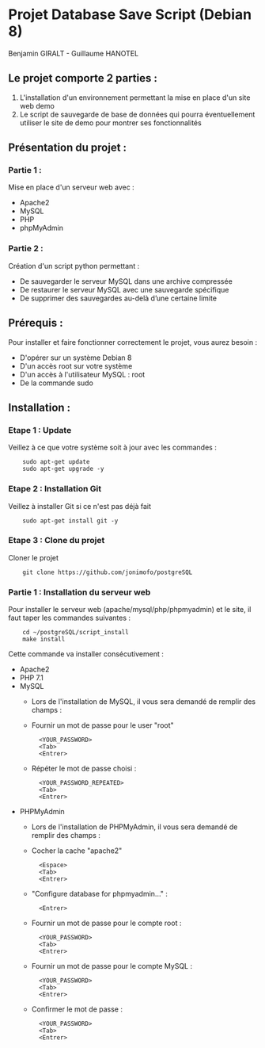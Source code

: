 
# Projet Database Save Script (Debian 8)
Benjamin GIRALT - Guillaume HANOTEL


## Le projet comporte 2 parties :
1) L'installation d'un environnement permettant la mise en place d'un site web demo
2) Le script de sauvegarde de base de données qui pourra éventuellement utiliser le site de demo pour montrer ses fonctionnalités

## Présentation du projet :
### Partie 1 :
Mise en place d'un serveur web avec : 
- Apache2
- MySQL
- PHP
- phpMyAdmin

### Partie 2 :
Création d'un script python permettant :
- De sauvegarder le serveur MySQL dans une archive compressée 
- De restaurer le serveur MySQL avec une sauvegarde spécifique 
- De supprimer des sauvegardes au-delà d’une certaine limite


## Prérequis :
 Pour installer et faire fonctionner correctement le projet, vous aurez besoin :
 - D'opérer sur un système Debian 8
 - D'un accès root sur votre système
 - D'un accès à l'utilisateur MySQL  : root
 - De la commande sudo


## Installation :

### Etape 1 : Update
   Veillez à ce que votre système soit à jour avec les commandes :

        sudo apt-get update
        sudo apt-get upgrade -y

### Etape 2 : Installation Git

   Veillez à installer Git si ce n'est pas déjà fait

        sudo apt-get install git -y


### Etape 3 : Clone du projet 

   Cloner le projet

        git clone https://github.com/jonimofo/postgreSQL

### Partie 1 : Installation du serveur web

Pour installer le serveur web (apache/mysql/php/phpmyadmin) et le site, il faut taper les commandes suivantes :

		cd ~/postgreSQL/script_install
		make install
		
Cette commande va installer consécutivement :
- Apache2
- PHP 7.1
- MySQL
	- Lors de l'installation de MySQL, il vous sera  demandé de remplir des champs :
	- Fournir un mot de passe pour le user "root"								
	
			<YOUR_PASSWORD>
			<Tab>
			<Entrer>
	- Répéter le mot de passe choisi :
	
			<YOUR_PASSWORD_REPEATED>
			<Tab>
			<Entrer>
- PHPMyAdmin
 	- Lors de l'installation de PHPMyAdmin, il vous sera  demandé de remplir des champs :
	- Cocher la cache "apache2"								
	
			<Espace>
			<Tab>
			<Entrer>
	- "Configure database for phpmyadmin..." :
	
			<Entrer>
			
	- Fournir un mot de passe pour le compte root	:							
	
			<YOUR_PASSWORD>
			<Tab>
			<Entrer>
	- Fournir un mot de passe pour le compte MySQL	:							
	
			<YOUR_PASSWORD>
			<Tab>
			<Entrer>
	- Confirmer le mot de passe	:							
	
			<YOUR_PASSWORD>
			<Tab>
			<Entrer>
